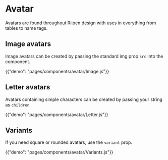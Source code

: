 # Avatar

<p class="description">Avatars are found throughout Riipen design with uses in everything from tables to name tags.</p>

## Image avatars

Image avatars can be created by passing the standard img prop `src` into the component.

{{"demo": "pages/components/avatar/Image.js"}}

## Letter avatars

Avatars containing simple characters can be created by passing your string as `children`.

{{"demo": "pages/components/avatar/Letter.js"}}

## Variants

If you need square or rounded avatars, use the `variant` prop.

{{"demo": "pages/components/avatar/Variants.js"}}
